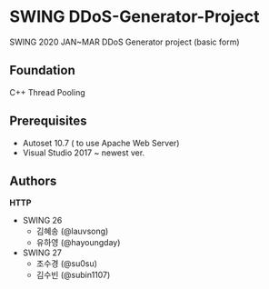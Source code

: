 # SWING DDoS-Generator-Project
SWING 2020 JAN~MAR DDoS Generator project (basic form)


## Foundation
C++ Thread Pooling


## Prerequisites
- Autoset 10.7 ( to use Apache Web Server)
- Visual Studio 2017 ~ newest ver.


## Authors
**HTTP**
  - SWING 26
    - 김혜송 (@lauvsong)
    - 유하영 (@hayoungday)
  - SWING 27
    - 조수경 (@su0su)
    - 김수빈 (@subin1107)

